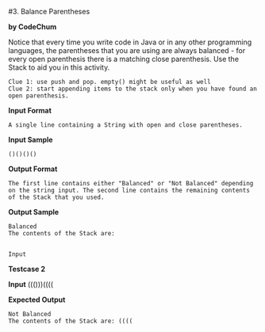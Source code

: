 #3. Balance Parentheses

**by CodeChum**

Notice that every time you write code in Java or in any other programming languages, the parentheses that you are using are always balanced - for every open parenthesis there is a matching close parenthesis. Use the Stack to aid you in this activity.

    Clue 1: use push and pop. empty() might be useful as well
    Clue 2: start appending items to the stack only when you have found an open parenthesis.

**Input Format**

    A single line containing a String with open and close parentheses.

**Input Sample**

    ()()()()

**Output Format**

    The first line contains either "Balanced" or "Not Balanced" depending on the string input. The second line contains the remaining contents of the Stack that you used.

**Output Sample**

    Balanced
    The contents of the Stack are:


    Input


**Testcase 2**

**Input**
    ((()))((((


**Expected Output**

    Not Balanced
    The contents of the Stack are: ((((